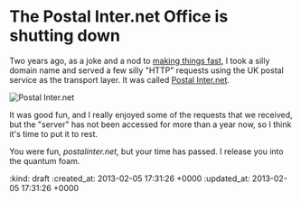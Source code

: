 The Postal Inter.net Office is shutting down
============================================

Two years ago, as a joke and a nod to [making things fast][], I took a silly
domain name and served a few silly "HTTP" requests using the UK postal service
as the transport layer. It was called [Postal Inter.net](/postal-internet).

![Postal Inter.net](/images/postal-internet.png)

It was good fun, and I really enjoyed some of the requests that we received,
but the "server" has not been accessed for more than a year now, so I think it's
time to put it to rest.

You were fun, *postalinter.net*, but your time has passed. I release you into
the quantum foam.

[making things fast]: http://vimeo.com/17555310


:kind: draft
:created_at: 2013-02-05 17:31:26 +0000
:updated_at: 2013-02-05 17:31:26 +0000
